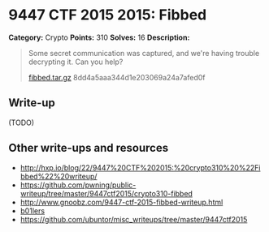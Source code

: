 # 9447 CTF 2015 2015: Fibbed

**Category:** Crypto
**Points:** 310
**Solves:** 16
**Description:**

> Some secret communication was captured, and we're having trouble decrypting it. Can you help?
>
> [fibbed.tar.gz](fibbed-8dd4a5aaa344d1e203069a24a7afed0f.tar.gz)  8dd4a5aaa344d1e203069a24a7afed0f


## Write-up

(TODO)

## Other write-ups and resources

* <http://hxp.io/blog/22/9447%20CTF%202015:%20crypto310%20%22Fibbed%22%20writeup/>
* <https://github.com/pwning/public-writeup/tree/master/9447ctf2015/crypto310-fibbed>
* <http://www.gnoobz.com/9447-ctf-2015-fibbed-writeup.html>
* [b01lers](https://b01lers.net/challenges/9447%20CTF%202015/Fibbed/75/)
* <https://github.com/ubuntor/misc_writeups/tree/master/9447ctf2015>


